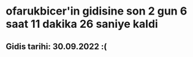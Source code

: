 # ofarukbicer'in gidisine son 2 gun 6 saat 11 dakika 26 saniye kaldi

## Gidis tarihi: 30.09.2022 :(